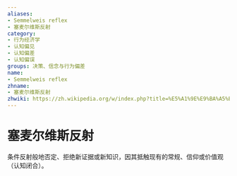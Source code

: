 ```yaml
---
aliases:
- Semmelweis reflex
- 塞麦尔维斯反射
category:
- 行为经济学
- 认知偏见
- 认知偏差
- 认知偏误
groups: 决策、信念与行为偏差
name:
- Semmelweis reflex
zhname:
- 塞麦尔维斯反射
zhwiki: https://zh.wikipedia.org/w/index.php?title=%E5%A1%9E%E9%BA%A5%E7%88%BE%E7%B6%AD%E6%96%AF%E5%8F%8D%E5%B0%84&action=edit&redlink=1
---
```


# 塞麦尔维斯反射

条件反射般地否定、拒绝新证据或新知识，因其抵触现有的常规、信仰或价值观（认知闭合）。
